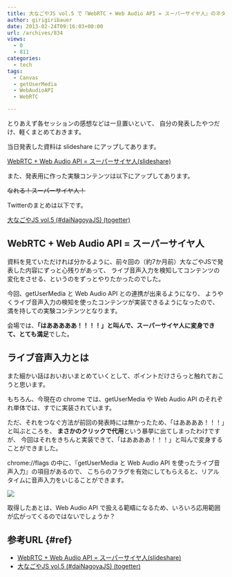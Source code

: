 ```yaml
---
title: 大なごやJS vol.5 で『WebRTC + Web Audio API = スーパーサイヤ人』のネタを話してきた
author: girigiribauer
date: 2013-02-24T09:16:03+00:00
url: /archives/834
views:
  - 0
  - 811
categories:
  - tech
tags:
  - Canvas
  - getUserMedia
  - WebAudioAPI
  - WebRTC

---
```

とりあえず各セッションの感想などは一旦置いといて、 自分の発表したやつだけ、軽くまとめておきます。

当日発表した資料は slideshare にアップしてあります。

[WebRTC + Web Audio API = スーパーサイヤ人(slideshare)][1]

また、発表用に作った実験コンテンツは以下にアップしてあります。

~~なれる！スーパーサイヤ人！~~

Twitterのまとめは以下です。

[大なごやJS vol.5 (#daiNagoyaJS) (togetter)][2]

## WebRTC + Web Audio API = スーパーサイヤ人

資料を見ていただければ分かるように、前々回の（約7か月前）大なごやJSで発表した内容にずっと心残りがあって、 ライブ音声入力を検知してコンテンツの変化をさせる、というのをずっとやりたかったのでした。

今回、getUserMedia と Web Audio API との連携が出来るようになり、 ようやくライブ音声入力の検知を使ったコンテンツが実装できるようになったので、 満を持しての実験コンテンツとなります。

会場では、**「はあああああ！！！！」と叫んで、スーパーサイヤ人に変身できて、とても満足**でした。

## ライブ音声入力とは

また細かい話はおいおいまとめていくとして、ポイントだけさらっと触れておこうと思います。

もちろん、今現在の chrome では、getUserMedia や Web Audio API のそれぞれ単体では、すでに実装されています。

ただ、それをつなぐ方法が前回の発表時には無かったため、「はああああ！！！」と叫ぶところを、 **まさかのクリックで代用**という暴挙に出てしまったわけですが、 今回はそれをきちんと実装できて、「はああああ！！！」と叫んで変身することができました。

chrome://flags の中に、『getUserMedia と Web Audio API を使ったライブ音声入力』の項目があるので、 こちらのフラグを有効にしてもらえると、リアルタイムに音声入力をいじることができます。

![][3]

取得したあとは、Web Audio API で扱える範疇になるため、いろいろ応用範囲が広がってくるのではないでしょうか？

## 参考URL {#ref}

  * [WebRTC + Web Audio API = スーパーサイヤ人(slideshare)][1]
  * [大なごやJS vol.5 (#daiNagoyaJS) (togetter)][2]

 [1]: http://www.slideshare.net/girigiribauer/webrtc-web-audio-api
 [2]: http://togetter.com/li/461596
 [3]: /img/2013/02/dainagoyajsvol5-01.png

